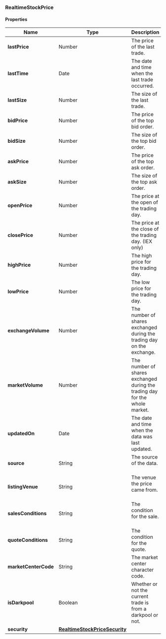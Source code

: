 
[//]: # (CLASS:RealtimeStockPrice)

[//]: # (KIND:object)

### RealtimeStockPrice

#### Properties

[//]: # (START_DEFINITION)

Name | Type | Description
------------ | ------------- | -------------
**lastPrice** | Number | The price of the last trade. &nbsp;
**lastTime** | Date | The date and time when the last trade occurred. &nbsp;
**lastSize** | Number | The size of the last trade. &nbsp;
**bidPrice** | Number | The price of the top bid order. &nbsp;
**bidSize** | Number | The size of the top bid order. &nbsp;
**askPrice** | Number | The price of the top ask order. &nbsp;
**askSize** | Number | The size of the top ask order. &nbsp;
**openPrice** | Number | The price at the open of the trading day. &nbsp;
**closePrice** | Number | The price at the close of the trading day. (IEX only) &nbsp;
**highPrice** | Number | The high price for the trading day. &nbsp;
**lowPrice** | Number | The low price for the trading day. &nbsp;
**exchangeVolume** | Number | The number of shares exchanged during the trading day on the exchange. &nbsp;
**marketVolume** | Number | The number of shares exchanged during the trading day for the whole market. &nbsp;
**updatedOn** | Date | The date and time when the data was last updated. &nbsp;
**source** | String | The source of the data. &nbsp;
**listingVenue** | String | The venue the price came from. &nbsp;
**salesConditions** | String | The condition for the sale. &nbsp;
**quoteConditions** | String | The condition for the quote. &nbsp;
**marketCenterCode** | String | The market center character code. &nbsp;
**isDarkpool** | Boolean | Whether or not the current trade is from a darkpool or not. &nbsp;
**security** | [**RealtimeStockPriceSecurity**](RealtimeStockPriceSecurity.md) |  &nbsp;

[//]: # (END_DEFINITION)


[//]: # (CONTAINED_CLASS:RealtimeStockPriceSecurity)





